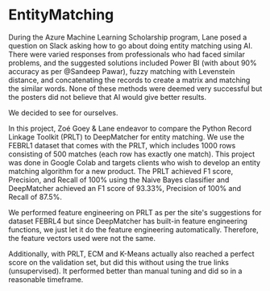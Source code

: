 # EntityMatching

During the Azure Machine Learning Scholarship program, Lane posed a question on Slack asking how to go about doing entity matching using AI. There were varied responses from professionals who had faced similar problems, and the suggested solutions included Power BI (with about 90% accuracy as per @Sandeep Pawar), fuzzy matching with Levenstein distance, and concatenating the records to create a matrix and matching the similar words. None of these methods were deemed very successful but the posters did not believe that AI would give better results.

We decided to see for ourselves.

In this project, Zoé Goey & Lane endeavor to compare the Python Record Linkage Toolkit (PRLT) to DeepMatcher for entity matching. We use the FEBRL1 dataset that comes with the PRLT, which includes 1000 rows consisting of 500 matches (each row has exactly one match). This project was done in Google Colab and targets clients who wish to develop an entity matching algorithm for a new product. The PRLT achieved F1 score, Precision, and Recall of 100% using the Naive Bayes classifier and DeepMatcher achieved an F1 score of 93.33%, Precision of 100% and Recall of 87.5%.

We performed feature engineering on PRLT as per the site's suggestions for dataset FEBRL4 but since DeepMatcher has built-in feature engineering functions, we just let it do the feature engineering automatically. Therefore, the feature vectors used were not the same.

Additionally, with PRLT, ECM and K-Means actually also reached a perfect score on the validation set, but did this without using the true links (unsupervised). It performed better than manual tuning and did so in a reasonable timeframe.
